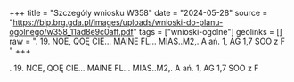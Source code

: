 +++
title = "Szczegóły wniosku W358"
date = "2024-05-28"
source = "https://bip.brg.gda.pl/images/uploads/wnioski-do-planu-ogolnego/w358_11ad8e9c0aff.pdf"
tags = ["wnioski-ogolne"]
geolinks = []
raw = ". 19. NOE, QOĘ CIE... MAINE FL... MIAS..M2,. A ań. 1, AG 1,7 SOO z F "
+++

. 19. NOE, QOĘ CIE... MAINE FL... MIAS..M2,. A ań. 1, AG 1,7 SOO
z F



